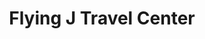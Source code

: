 ---
title: "Flying J Travel Center"
url: /new-milford/flying-j-travel-center/
shop: Lebensmittel
---